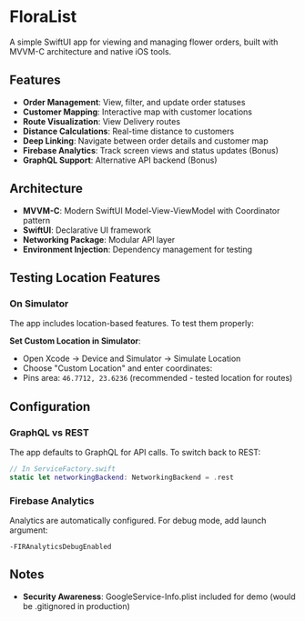# FloraList
A simple SwiftUI app for viewing and managing flower orders, built with MVVM-C architecture and native iOS tools.

## Features

- **Order Management**: View, filter, and update order statuses
- **Customer Mapping**: Interactive map with customer locations
- **Route Visualization**: View Delivery routes
- **Distance Calculations**: Real-time distance to customers
- **Deep Linking**: Navigate between order details and customer map
- **Firebase Analytics**: Track screen views and status updates (Bonus)
- **GraphQL Support**: Alternative API backend (Bonus)

## Architecture

- **MVVM-C**: Modern SwiftUI Model-View-ViewModel with Coordinator pattern
- **SwiftUI**: Declarative UI framework
- **Networking Package**: Modular API layer
- **Environment Injection**: Dependency management for testing

## Testing Location Features

### On Simulator
The app includes location-based features. To test them properly:

**Set Custom Location in Simulator**:
   - Open Xcode → Device and Simulator → Simulate Location
   - Choose "Custom Location" and enter coordinates:
   - Pins area: `46.7712, 23.6236` (recommended - tested location for routes)

## Configuration

### GraphQL vs REST
The app defaults to GraphQL for API calls. To switch back to REST:
```swift
// In ServiceFactory.swift
static let networkingBackend: NetworkingBackend = .rest
```

### Firebase Analytics
Analytics are automatically configured. For debug mode, add launch argument:
```
-FIRAnalyticsDebugEnabled
```

## Notes
- **Security Awareness**: GoogleService-Info.plist included for demo (would be .gitignored in production)
